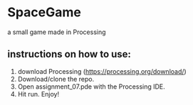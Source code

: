 # SpaceGame
a small game made in Processing


## instructions on how to use:

1. download Processing (https://processing.org/download/)
2. Download/clone the repo.
3. Open assignment_07.pde with the Processing IDE.
4. Hit run. Enjoy!
